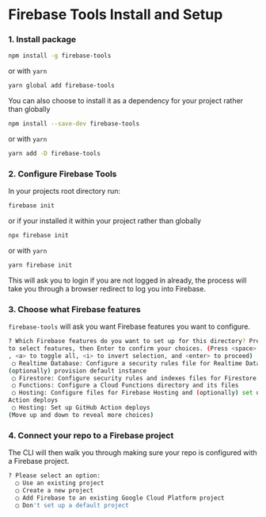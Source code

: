 # Firebase Tools Install and Setup

### 1. Install package

```bash
npm install -g firebase-tools
```

or with `yarn`

```bash
yarn global add firebase-tools
```

You can also choose to install it as a dependency for your project rather than globally

```bash
npm install --save-dev firebase-tools
```

or with `yarn`

```bash
yarn add -D firebase-tools
```

### 2. Configure Firebase Tools

In your projects root directory run:

```bash
firebase init
```

or if your installed it within your project rather than globally

```bash
npx firebase init
```

or with `yarn`

```bash
yarn firebase init
```

This will ask you to login if you are not logged in already, the process will take you through a browser
redirect to log you into Firebase.

### 3. Choose what Firebase features

`firebase-tools` will ask you want Firebase features you want to configure.

```bash
? Which Firebase features do you want to set up for this directory? Press Space 
to select features, then Enter to confirm your choices. (Press <space> to select
, <a> to toggle all, <i> to invert selection, and <enter> to proceed)
 ◯ Realtime Database: Configure a security rules file for Realtime Database and 
(optionally) provision default instance
 ◯ Firestore: Configure security rules and indexes files for Firestore
 ◯ Functions: Configure a Cloud Functions directory and its files
 ◯ Hosting: Configure files for Firebase Hosting and (optionally) set up GitHub 
Action deploys
 ◯ Hosting: Set up GitHub Action deploys
(Move up and down to reveal more choices)
```

### 4. Connect your repo to a Firebase project

The CLI will then walk you through making sure your repo is configured with a Firebase project.

```bash
? Please select an option: 
  ◯ Use an existing project 
  ◯ Create a new project 
  ◯ Add Firebase to an existing Google Cloud Platform project 
  ◯ Don't set up a default project
  ```